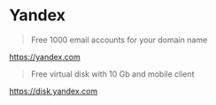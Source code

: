 # Yandex

> Free 1000 email accounts for your domain name

https://yandex.com

> Free virtual disk with 10 Gb and mobile client

https://disk.yandex.com
